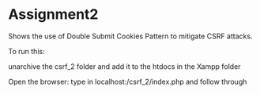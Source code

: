 # Assignment2

Shows the use of Double Submit Cookies Pattern to mitigate CSRF attacks.

To run this:

unarchive the csrf_2 folder and add it to the htdocs in the Xampp folder

Open the browser: type in 
localhost:<CONFIGURED PORT NO.>/csrf_2/index.php and follow through

